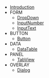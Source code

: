 - [Introduction](README.md)
- FORM
    - [DropDown](DropDown.md)
    - [InputNumber](InputNumber.md)
    - [InputText](InputText.md)
- BUTTON
    - [Button](Button.md)
- DATA
    - [DataTable](DataTable.md)
- PANEL
    - [TabView](TabView.md)
- OVERLAY
    - [Dialog](Dialog.md)
